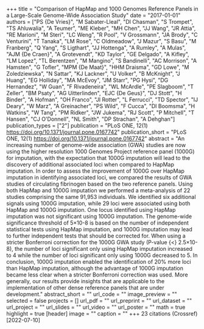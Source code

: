 +++
title = "Comparison of HapMap and 1000 Genomes Reference Panels in a Large-Scale Genome-Wide Association Study"
date = "2017-01-01"
authors = ["PS {De Vries}", "M Sabater-Lleal", "DI Chasman", "S Trompet", "TS Ahluwalia", "A Teumer", "ME Kleber", "MH Chen", "JJ Wang", "JR Attia", "RE Marioni", "M Steri", "LC Weng", "R Pool", "V Grossmann", "JA Brody", "C Venturini", "T Tanaka", "LM Rose", "C Oldmeadow", "J Mazur", "S Basu", "M Franberg", "Q Yang", "S Ligthart", "JJ Hottenga", "A Rumley", "A Mulas", "AJM {De Craen}", "A Grotevendt", "KD Taylor", "GE Delgado", "A Kifley", "LM Lopez", "TL Berentzen", "M Mangino", "S Bandinelli", "AC Morrison", "A Hamsten", "G Tofler", "MPM {De Maat}", "HHM Draisma", "GD Lowe", "M Zoledziewska", "N Sattar", "KJ Lackner", "U Volker", "B McKnight", "J Huang", "EG Holliday", "MA McEvoy", "JM Starr", "PG Hysi", "DG Hernandez", "W Guan", "F Rivadeneira", "WL McArdle", "PE Slagboom", "T Zeller", "BM Psaty", "AG Uitterlinden", "EJC {De Geus}", "DJ Stott", "H Binder", "A Hofman", "OH Franco", "JI Rotter", "L Ferrucci", "TD Spector", "IJ Deary", "W Marz", "A Greinacher", "PS Wild", "F Cucca", "DI Boomsma", "H Watkins", "W Tang", "PM Ridker", "JW Jukema", "RJ Scott", "P Mitchell", "T Hansen", "CJ O'Donnell", "NL Smith", "DP Strachan", "A Dehghan"]
publication_types = ["2"]
publication = "PLoS ONE, 12(1) https://doi.org/10.1371/journal.pone.0167742"
publication_short = "PLoS ONE, 12(1) https://doi.org/10.1371/journal.pone.0167742"
abstract = "An increasing number of genome-wide association (GWA) studies are now using the higher resolution 1000 Genomes Project reference panel (1000G) for imputation, with the expectation that 1000G imputation will lead to the discovery of additional associated loci when compared to HapMap imputation. In order to assess the improvement of 1000G over HapMap imputation in identifying associated loci, we compared the results of GWA studies of circulating fibrinogen based on the two reference panels. Using both HapMap and 1000G imputation we performed a meta-analysis of 22 studies comprising the same 91,953 individuals. We identified six additional signals using 1000G imputation, while 29 loci were associated using both HapMap and 1000G imputation. One locus identified using HapMap imputation was not significant using 1000G imputation. The genome-wide significance threshold of 5×10-8 is based on the number of independent statistical tests using HapMap imputation, and 1000G imputation may lead to further independent tests that should be corrected for. When using a stricter Bonferroni correction for the 1000G GWA study (P-value {$<$} 2.5×10-8), the number of loci significant only using HapMap imputation increased to 4 while the number of loci significant only using 1000G decreased to 5. In conclusion, 1000G imputation enabled the identification of 20% more loci than HapMap imputation, although the advantage of 1000G imputation became less clear when a stricter Bonferroni correction was used. More generally, our results provide insights that are applicable to the implementation of other dense reference panels that are under development."
abstract_short = ""
url_code = ""
image_preview = ""
selected = false
projects = []
url_pdf = ""
url_preprint = ""
url_dataset = ""
url_project = ""
url_slides = ""
url_video = ""
url_poster = ""
math = true
highlight = true
[header]
image = ""
caption = ""
+++
23 citations (Crossref) [2022-07-10]
